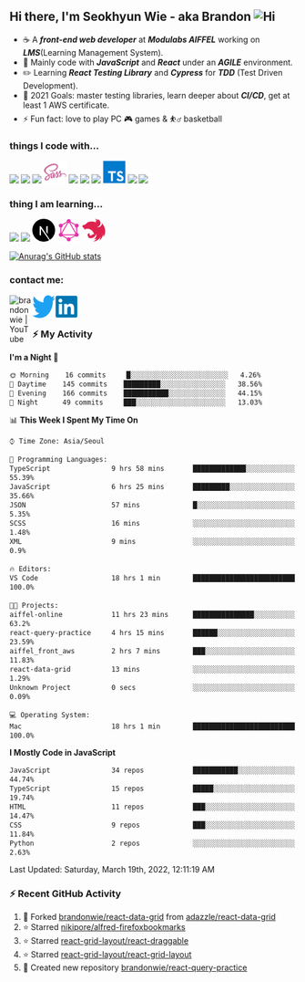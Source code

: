 ## Hi there, I'm Seokhyun Wie - aka Brandon <img src='https://qpluspicture.oss-cn-beijing.aliyuncs.com/6LjjQA/Hi.gif' alt='Hi' width="24"/>

- ☕ A _**front-end web developer**_ at _**Modulabs AIFFEL**_ working on _**LMS**_(Learning Management System).
- 🔄 Mainly code with _**JavaScript**_ and _**React**_ under an _**AGILE**_ environment.
- ✏️ Learning _**React Testing Library**_ and _**Cypress**_ for _**TDD**_ (Test Driven Development).
- 🎯 2021 Goals: master testing libraries, learn deeper about _**CI/CD**_, get at least 1 AWS certificate.
- ⚡ Fun fact: love to play PC 🎮 games️ \& ⛹️‍♂️ basketball

### things I code with...

<img src="https://cdn.jsdelivr.net/gh/devicons/devicon/icons/vscode/vscode-original.svg" width="40px"> <img src="https://cdn.jsdelivr.net/gh/devicons/devicon@latest/icons/javascript/javascript-original.svg" width="40px"> <img src="https://cdn.jsdelivr.net/gh/devicons/devicon@latest/icons/react/react-original.svg" width="40px"> <img src="https://raw.githubusercontent.com/devicons/devicon/master/icons/sass/sass-original.svg" width="40px"> <img src="https://cdn.jsdelivr.net/gh/devicons/devicon@latest/icons/git/git-original.svg" width="40px"> <img src="https://cdn.jsdelivr.net/gh/devicons/devicon/icons/github/github-original.svg" width="40px"> <img src="https://cdn.jsdelivr.net/gh/devicons/devicon/icons/amazonwebservices/amazonwebservices-original.svg" width="40px"> <img src="https://raw.githubusercontent.com/devicons/devicon/master/icons/typescript/typescript-original.svg" width="40px"> <img src="https://cdn.jsdelivr.net/gh/devicons/devicon@latest/icons/mongodb/mongodb-original.svg" width="40px"> <img src="https://cdn.jsdelivr.net/gh/devicons/devicon@latest/icons/nodejs/nodejs-plain.svg" width="40px">

### thing I am learning...

<img src="https://cdn.jsdelivr.net/gh/devicons/devicon/icons/jest/jest-plain.svg" width="40px"> <img src="https://icons-for-free.com/iconfiles/png/512/cypress-1324440144114984250.png" width="40px"> <img src="https://raw.githubusercontent.com/devicons/devicon/master/icons/nextjs/nextjs-original.svg" width="40px"> <img src="https://raw.githubusercontent.com/devicons/devicon/master/icons/graphql/graphql-plain.svg" width="40px"> <img src="https://raw.githubusercontent.com/devicons/devicon/master/icons/nestjs/nestjs-plain.svg" width="40px">

<!-- GitHub Stats -->

[![Anurag's GitHub stats](https://github-readme-stats.vercel.app/api?username=brandonwie&show_icons=true&title_color=ffc857&icon_color=8ac926&text_color=daf7dc&bg_color=151515&hide=stars&custom_title=Brandon's GitHub Stats)](https://github.com/anuraghazra/github-readme-stats)

### contact me:

[<img align="left" alt="brandonwie | YouTube" width="40px" src="https://iconape.com/wp-content/png_logo_vector/youtube-social-white-squircle.png" />][youtube] [<img align="left" alt="brandonwie | Twitter" width="40px" src="https://raw.githubusercontent.com/devicons/devicon/master/icons/twitter/twitter-original.svg" />][twitter] [<img align="left" alt="brandonwie | LinkedIn" width="40px" src="https://raw.githubusercontent.com/devicons/devicon/master/icons/linkedin/linkedin-original.svg" />][linkedin]

<br />
<br />

### ⚡ My Activity

<!--START_SECTION:waka-->
**I'm a Night 🦉** 

```text
🌞 Morning    16 commits     █░░░░░░░░░░░░░░░░░░░░░░░░   4.26% 
🌆 Daytime    145 commits    █████████░░░░░░░░░░░░░░░░   38.56% 
🌃 Evening    166 commits    ███████████░░░░░░░░░░░░░░   44.15% 
🌙 Night      49 commits     ███░░░░░░░░░░░░░░░░░░░░░░   13.03%

```


📊 **This Week I Spent My Time On** 

```text
⌚︎ Time Zone: Asia/Seoul

💬 Programming Languages: 
TypeScript               9 hrs 58 mins       █████████████░░░░░░░░░░░░   55.39% 
JavaScript               6 hrs 25 mins       █████████░░░░░░░░░░░░░░░░   35.66% 
JSON                     57 mins             █░░░░░░░░░░░░░░░░░░░░░░░░   5.35% 
SCSS                     16 mins             ░░░░░░░░░░░░░░░░░░░░░░░░░   1.48% 
XML                      9 mins              ░░░░░░░░░░░░░░░░░░░░░░░░░   0.9%

🔥 Editors: 
VS Code                  18 hrs 1 min        █████████████████████████   100.0%

🐱‍💻 Projects: 
aiffel-online            11 hrs 23 mins      ███████████████░░░░░░░░░░   63.2% 
react-query-practice     4 hrs 15 mins       ██████░░░░░░░░░░░░░░░░░░░   23.59% 
aiffel_front_aws         2 hrs 7 mins        ███░░░░░░░░░░░░░░░░░░░░░░   11.83% 
react-data-grid          13 mins             ░░░░░░░░░░░░░░░░░░░░░░░░░   1.29% 
Unknown Project          0 secs              ░░░░░░░░░░░░░░░░░░░░░░░░░   0.09%

💻 Operating System: 
Mac                      18 hrs 1 min        █████████████████████████   100.0%

```

**I Mostly Code in JavaScript** 

```text
JavaScript               34 repos            ███████████░░░░░░░░░░░░░░   44.74% 
TypeScript               15 repos            █████░░░░░░░░░░░░░░░░░░░░   19.74% 
HTML                     11 repos            ███░░░░░░░░░░░░░░░░░░░░░░   14.47% 
CSS                      9 repos             ███░░░░░░░░░░░░░░░░░░░░░░   11.84% 
Python                   2 repos             ░░░░░░░░░░░░░░░░░░░░░░░░░   2.63%

```



<!--END_SECTION:waka-->

<!--RECENT_ACTIVITY:last_update-->
Last Updated: Saturday, March 19th, 2022, 12:11:19 AM
<!--RECENT_ACTIVITY:last_update_end-->

### ⚡ Recent GitHub Activity

<!--RECENT_ACTIVITY:start-->
1. 🔱 Forked [brandonwie/react-data-grid](https://github.com/brandonwie/react-data-grid) from [adazzle/react-data-grid](https://github.com/adazzle/react-data-grid)
2. ⭐ Starred [nikipore/alfred-firefoxbookmarks](https://github.com/nikipore/alfred-firefoxbookmarks)
3. ⭐ Starred [react-grid-layout/react-draggable](https://github.com/react-grid-layout/react-draggable)
4. ⭐ Starred [react-grid-layout/react-grid-layout](https://github.com/react-grid-layout/react-grid-layout)
5. 📔 Created new repository [brandonwie/react-query-practice](https://github.com/brandonwie/react-query-practice)
<!--RECENT_ACTIVITY:end-->

[youtube]: https://www.youtube.com/channel/UC7tk3UT7nn3cZNC2KBdb-4Q
[linkedin]: https://linkedin.com/in/brandonwie
[twitter]: https://twitter.com/brandonwie
